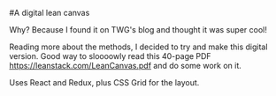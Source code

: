 #A digital lean canvas

Why? Because I found it on TWG's blog and thought it was super cool! 

Reading more about the methods, I decided to try and make this digital version. Good way to sloooowly read this 40-page PDF https://leanstack.com/LeanCanvas.pdf and do some work on it. 

Uses React and Redux, plus CSS Grid for the layout. 
